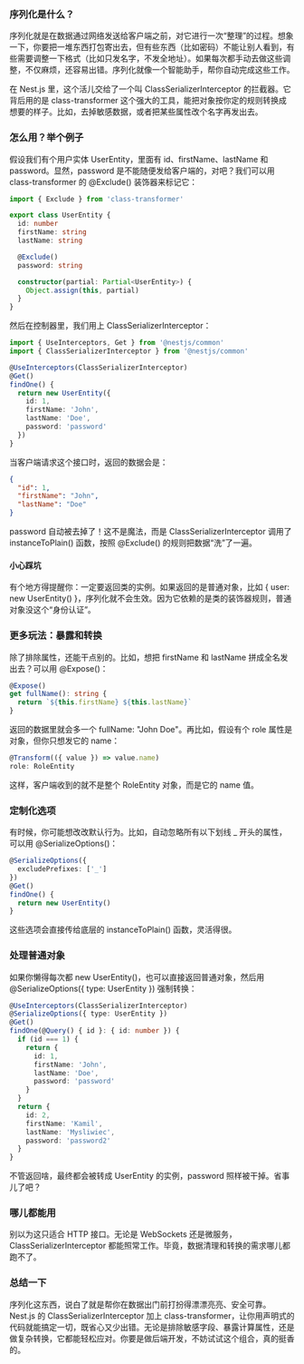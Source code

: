 ### 序列化是什么？

序列化就是在数据通过网络发送给客户端之前，对它进行一次“整理”的过程。想象一下，你要把一堆东西打包寄出去，但有些东西（比如密码）不能让别人看到，有些需要调整一下格式（比如只发名字，不发全地址）。如果每次都手动去做这些调整，不仅麻烦，还容易出错。序列化就像一个智能助手，帮你自动完成这些工作。

在 Nest.js 里，这个活儿交给了一个叫 ClassSerializerInterceptor 的拦截器。它背后用的是 class-transformer 这个强大的工具，能把对象按你定的规则转换成想要的样子。比如，去掉敏感数据，或者把某些属性改个名字再发出去。



### 怎么用？举个例子

假设我们有个用户实体 UserEntity，里面有 id、firstName、lastName 和 password。显然，password 是不能随便发给客户端的，对吧？我们可以用 class-transformer 的 @Exclude() 装饰器来标记它：

```ts
import { Exclude } from 'class-transformer'

export class UserEntity {
  id: number
  firstName: string
  lastName: string

  @Exclude()
  password: string

  constructor(partial: Partial<UserEntity>) {
    Object.assign(this, partial)
  }
}
```

然后在控制器里，我们用上 ClassSerializerInterceptor：

```ts
import { UseInterceptors, Get } from '@nestjs/common'
import { ClassSerializerInterceptor } from '@nestjs/common'

@UseInterceptors(ClassSerializerInterceptor)
@Get()
findOne() {
  return new UserEntity({
    id: 1,
    firstName: 'John',
    lastName: 'Doe',
    password: 'password'
  })
}
```

当客户端请求这个接口时，返回的数据会是：

```json
{
  "id": 1,
  "firstName": "John",
  "lastName": "Doe"
}
```

password 自动被去掉了！这不是魔法，而是 ClassSerializerInterceptor 调用了 instanceToPlain() 函数，按照 @Exclude() 的规则把数据“洗”了一遍。

#### 小心踩坑

有个地方得提醒你：一定要返回类的实例。如果返回的是普通对象，比如 { user: new UserEntity() }，序列化就不会生效。因为它依赖的是类的装饰器规则，普通对象没这个“身份认证”。



### 更多玩法：暴露和转换

除了排除属性，还能干点别的。比如，想把 firstName 和 lastName 拼成全名发出去？可以用 @Expose()：

```ts
@Expose()
get fullName(): string {
  return `${this.firstName} ${this.lastName}`
}
```

返回的数据里就会多一个 fullName: "John Doe"。再比如，假设有个 role 属性是对象，但你只想发它的 name：

```ts
@Transform(({ value }) => value.name)
role: RoleEntity
```

这样，客户端收到的就不是整个 RoleEntity 对象，而是它的 name 值。



### 定制化选项

有时候，你可能想改改默认行为。比如，自动忽略所有以下划线 _ 开头的属性，可以用 @SerializeOptions()：

```ts
@SerializeOptions({
  excludePrefixes: ['_']
})
@Get()
findOne() {
  return new UserEntity()
}
```

这些选项会直接传给底层的 instanceToPlain() 函数，灵活得很。



### 处理普通对象

如果你懒得每次都 new UserEntity()，也可以直接返回普通对象，然后用 @SerializeOptions({ type: UserEntity }) 强制转换：

```ts
@UseInterceptors(ClassSerializerInterceptor)
@SerializeOptions({ type: UserEntity })
@Get()
findOne(@Query() { id }: { id: number }) {
  if (id === 1) {
    return {
      id: 1,
      firstName: 'John',
      lastName: 'Doe',
      password: 'password'
    }
  }
  return {
    id: 2,
    firstName: 'Kamil',
    lastName: 'Mysliwiec',
    password: 'password2'
  }
}
```

不管返回啥，最终都会被转成 UserEntity 的实例，password 照样被干掉。省事儿了吧？



### 哪儿都能用

别以为这只适合 HTTP 接口。无论是 WebSockets 还是微服务，ClassSerializerInterceptor 都能照常工作。毕竟，数据清理和转换的需求哪儿都跑不了。



### 总结一下

序列化这东西，说白了就是帮你在数据出门前打扮得漂漂亮亮、安全可靠。Nest.js 的 ClassSerializerInterceptor 加上 class-transformer，让你用声明式的代码就能搞定一切，既省心又少出错。无论是排除敏感字段、暴露计算属性，还是做复杂转换，它都能轻松应对。你要是做后端开发，不妨试试这个组合，真的挺香的。